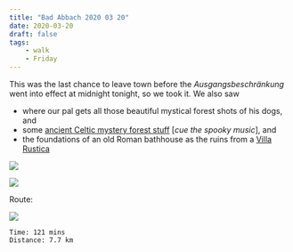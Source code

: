 ```yaml
---
title: "Bad Abbach 2020 03 20"
date: 2020-03-20
draft: false
tags: 
    - walk
    - Friday
---
```

This was the last chance to leave town before the *Ausgangsbeschränkung* went into effect at midnight tonight, so we took it.  We also saw 

+ where our pal gets all those beautiful mystical forest shots of his dogs, and 
+ some [ancient Celtic mystery forest stuff](https://en.wikipedia.org/wiki/Viereckschanze) [*cue the spooky music*], and 
+ the foundations of an old Roman bathhouse as the ruins from a [Villa Rustica](https://en.wikipedia.org/wiki/Villa_rustica)

![](/IMG_6896.jpg)

![](/IMG_6897.jpg)

Route:

![](/bad_abbach_hike.jpg)


```
Time: 121 mins
Distance: 7.7 km
```
